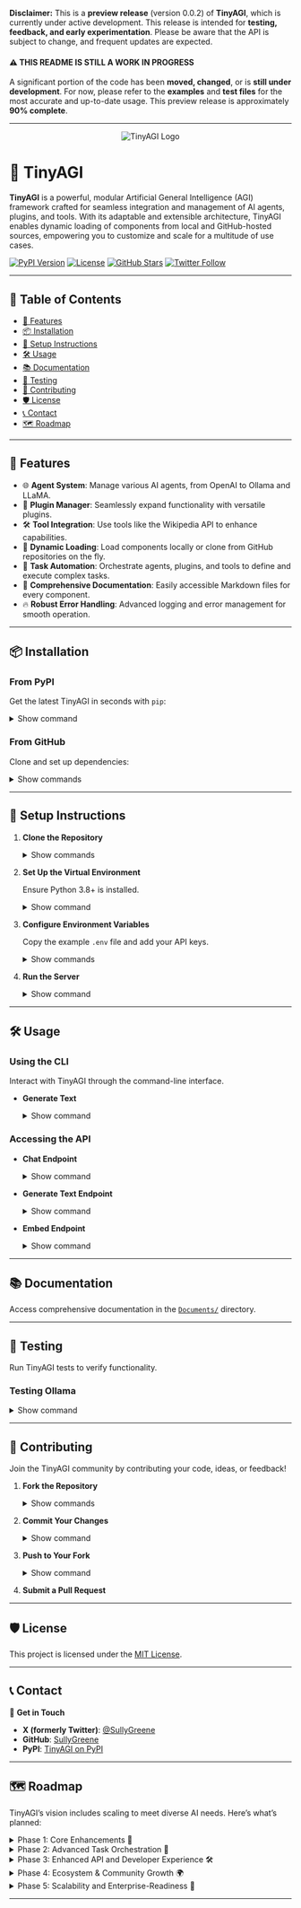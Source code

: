 **Disclaimer:** This is a **preview release** (version 0.0.2) of **TinyAGI**, which is currently under active development. This release is intended for **testing, feedback, and early experimentation**. Please be aware that the API is subject to change, and frequent updates are expected.

#### ⚠️ THIS README IS STILL A WORK IN PROGRESS

A significant portion of the code has been **moved, changed**, or is **still under development**. For now, please refer to the **examples** and **test files** for the most accurate and up-to-date usage.
This preview release is approximately **90% complete**.

---

<p align="center">
  <img src="https://raw.githubusercontent.com/SullyGreene/TinyAGI/refs/heads/main/Static/logo.png" alt="TinyAGI Logo">
</p>


# 🧠 TinyAGI

**TinyAGI** is a powerful, modular Artificial General Intelligence (AGI) framework crafted for seamless integration and management of AI agents, plugins, and tools. With its adaptable and extensible architecture, TinyAGI enables dynamic loading of components from local and GitHub-hosted sources, empowering you to customize and scale for a multitude of use cases.

[![PyPI Version](https://img.shields.io/pypi/v/TinyAGI)](https://pypi.org/project/TinyAGI/) [![License](https://img.shields.io/badge/license-MIT-blue.svg)](https://github.com/SullyGreene/TinyAGI/blob/main/LICENSE) [![GitHub Stars](https://img.shields.io/github/stars/SullyGreene/TinyAGI?style=social)](https://github.com/SullyGreene/TinyAGI/stargazers) [![Twitter Follow](https://img.shields.io/twitter/follow/SullyGreene?style=social)](https://twitter.com/SullyGreene)

---

## 📖 **Table of Contents**

- [🧩 Features](#-features)
- [📦 Installation](#-installation)
- [🔧 Setup Instructions](#-setup-instructions)
- [🛠 Usage](#-usage)
- [📚 Documentation](#-documentation)
- [🧪 Testing](#-testing)
- [📝 Contributing](#-contributing)
- [🛡 License](#-license)
- [📞 Contact](#-contact)
- [🗺️ Roadmap](#-roadmap)

---

## 🧩 Features
  
  - 🌐 **Agent System**: Manage various AI agents, from OpenAI to Ollama and LLaMA.
  - 🔌 **Plugin Manager**: Seamlessly expand functionality with versatile plugins.
  - 🛠 **Tool Integration**: Use tools like the Wikipedia API to enhance capabilities.
  - 🔄 **Dynamic Loading**: Load components locally or clone from GitHub repositories on the fly.
  - 🚀 **Task Automation**: Orchestrate agents, plugins, and tools to define and execute complex tasks.
  - 📑 **Comprehensive Documentation**: Easily accessible Markdown files for every component.
  - 🔥 **Robust Error Handling**: Advanced logging and error management for smooth operation.

---

## 📦 Installation

### **From PyPI**

Get the latest TinyAGI in seconds with `pip`:

<details>
  <summary>Show command</summary>

  ```bash
  pip install TinyAGI
  ```
</details>

### **From GitHub**

Clone and set up dependencies:

<details>
  <summary>Show commands</summary>

  ```bash
  git clone https://github.com/SullyGreene/TinyAGI.git
  cd TinyAGI
  python setup_env.py
  ```

> **Note:** `setup_env.py` creates a `venv` environment, installs dependencies, and downloads necessary NLTK data.

</details>

---

## 🔧 **Setup Instructions**

1. **Clone the Repository**

   <details>
     <summary>Show commands</summary>

   ```bash
   git clone https://github.com/SullyGreene/TinyAGI.git
   cd TinyAGI
   ```
   </details>

2. **Set Up the Virtual Environment**

   Ensure Python 3.8+ is installed.

   <details>
     <summary>Show command</summary>

   ```bash
   python setup_env.py
   ```
   </details>

3. **Configure Environment Variables**

   Copy the example `.env` file and add your API keys.

   <details>
     <summary>Show commands</summary>

   ```bash
   cp .env.example .env
   ```
   </details>

4. **Run the Server**

   <details>
     <summary>Show command</summary>

   ```bash
   python start_server.py
   ```

   The server will be accessible at `http://localhost:5000`.

   </details>

---

## 🛠 **Usage**

### **Using the CLI**

Interact with TinyAGI through the command-line interface.

- **Generate Text**

   <details>
     <summary>Show command</summary>

   ```bash
   python -m TinyAGI.services.cli_manager generate --prompt "Tell me a joke."
   ```

   - **Options:**
       - `--prompt` or `-p`: The text prompt.
       - `--config` or `-c`: Path to a custom configuration file.
       - `--stream` or `-s`: Enable streaming output.

   </details>

### **Accessing the API**

- **Chat Endpoint**

   <details>
     <summary>Show command</summary>

   ```bash
   curl -X POST http://localhost:5000/chat \
        -H "Content-Type: application/json" \
        -d '{"messages": [{"role": "user", "content": "Hello!"}], "stream": false}'
   ```
   </details>

- **Generate Text Endpoint**

   <details>
     <summary>Show command</summary>

   ```bash
   curl -X POST http://localhost:5000/generate \
        -H "Content-Type: application/json" \
        -d '{"prompt": "Write a short story about a dragon.", "stream": false}'
   ```
   </details>

- **Embed Endpoint**

   <details>
     <summary>Show command</summary>

   ```bash
   curl -X POST http://localhost:5000/embed \
        -H "Content-Type: application/json" \
        -d '{"input": "Sample text for embedding."}'
   ```
   </details>

---

## 📚 **Documentation**

Access comprehensive documentation in the [`Documents/`](https://github.com/SullyGreene/TinyAGI/tree/main/Documents) directory.

---

## 🧪 **Testing**

Run TinyAGI tests to verify functionality.

### **Testing Ollama**

   <details>
     <summary>Show command</summary>

   ```bash
   python test_ollama_agent.py
   ```

   - **Expected Output**:

      ```
      Response from OllamaAgent:
      The capital of France is Paris.
      ```

   - **Troubleshooting Tips**:
      - Ensure the Ollama server is running at `http://localhost:11434`.
      - Confirm correct API keys and authentication.

   </details>

---

## 📝 **Contributing**

Join the TinyAGI community by contributing your code, ideas, or feedback!

1. **Fork the Repository**

   <details>
     <summary>Show commands</summary>

   ```bash
   git checkout -b feature/YourFeatureName
   ```
   </details>

2. **Commit Your Changes**

   <details>
     <summary>Show command</summary>

   ```bash
   git commit -m "Add feature: YourFeatureName"
   ```
   </details>

3. **Push to Your Fork**

   <details>
     <summary>Show command</summary>

   ```bash
   git push origin feature/YourFeatureName
   ```
   </details>

4. **Submit a Pull Request**

---

## 🛡 **License**

This project is licensed under the [MIT License](https://opensource.org/licenses/MIT).

---

## 📞 **Contact**

💬 **Get in Touch**

- **X (formerly Twitter)**: [@SullyGreene](https://twitter.com/SullyGreene)
- **GitHub**: [SullyGreene](https://github.com/SullyGreene)
- **PyPI**: [TinyAGI on PyPI](https://pypi.org/project/TinyAGI/)

---

## 🗺️ **Roadmap**

TinyAGI’s vision includes scaling to meet diverse AI needs. Here’s what’s planned:

<details>
  <summary>Phase 1: Core Enhancements 🚀</summary>

- **Agent Expansion**: Support additional agents and tools for specific domains.
- **Plugin Ecosystem**: Expand with plugins for data analysis, visual generation, and task-specific fine-tuning.
- **Advanced Error Handling**: Improve diagnostic logs and error handling.

</details>

<details>
  <summary>Phase 2: Advanced Task Orchestration 🤖</summary>

- **Multi-Agent Collaboration**: Enable agents to collaborate on complex tasks.
- **Task Scheduling & Automation**: Automate recurring actions and analysis.
- **Smart Prompting**: Dynamic prompt optimization for better task performance.

</details>

<details>
  <summary>Phase 3: Enhanced API and Developer Experience 🛠️</summary>

- **API V2**: Improve task queueing, agent behavior management, and access controls.
- **Interactive Documentation**: Launch an interactive portal with live code examples.
- **CLI Improvements**: Add user-friendly CLI commands.

</details>

<details>
  <summary>Phase 4: Ecosystem & Community Growth 🌍</summary>

- **Plugin Marketplace**: Set up a community-driven marketplace for plugins.
- **TinyAGI Hub**: A central hub for resources, tutorials, and community feedback.

</details>

<details>
  <summary>Phase 5: Scalability and Enterprise-Readiness 🏢</summary>

- **Distributed Agent Management**: Support for multi-server deployments.
- **Performance Optimization**: Improve resource use for concurrent agent management.
- **Enterprise Security**

: Enhanced data encryption and access control.

</details>

---
